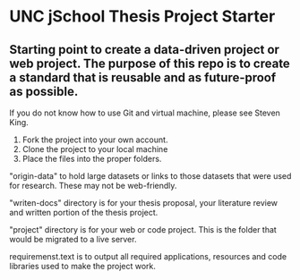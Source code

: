 # UNC jSchool Thesis Project Starter

## Starting point to create a data-driven project or web project. The purpose of this repo is to create a standard that is reusable and as future-proof as possible.

If you do not know how to use Git and virtual machine, please see Steven King.

1. Fork the project into your own account.
2. Clone the project to your local machine
3. Place the files into the proper folders.


"origin-data" to hold large datasets or links to those datasets that were used for research. These may not be web-friendly.

"writen-docs" directory is for your thesis proposal, your literature review and written portion of the thesis project.

"project" directory is for your web or code project. This is the folder that would be migrated to a live server.

requiremenst.text is to output all required applications, resources and code libraries used to make the project work.
